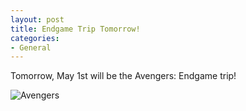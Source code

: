 ```yaml
---
layout: post
title: Endgame Trip Tomorrow!
categories:
- General
---
```


Tomorrow, May 1st will be the Avengers:  Endgame trip!

![Avengers](https://lh3.googleusercontent.com/ZNSMwuOw04P2yLnTeMhiNVCY7kvibHBfVH2ab-WvmHJ111RbZr93TZl3TfowI1MhZ--W3jBTSqD-sOiTn-UBTzeMm2TVwVjxShJx8kQetpH-8cMrRlvq65DRW8SdHO5a3LxEm9jN9egotXUaiyYXW5HPVnJaHxE2rj9uyF5raqTRW0B8EcyseeaPgmG2pRrzyjQDKB2tdyB5QoSmSHuNPZ1q-yJjFFjqTlg2V1C5MpihUtpUloQibi2oAehJShDbPF0NiNkTYZwr0ZN0X9-7SsuyhjroM69-20ENIsfn4WeZfXlCeWWUL3AeUG0calM91LHviMmyssK1F_xK2aP0R1cwiuhpTdlQ6gq7WDBV3RVGiipzb34TzvpFSeDb1EjJ9qAiO2fZMEwZFo1GRwnH4hAMDuN260SvqJUtQ1Cx1CIrb9qoom5g37IfCWsAWXOQcok_fNmsvnp9XUgjp8NdSkH2i53z4dnTcaesUx1LR12DdI56J9WiBdkl8BchAo3P4RAM8ZnCh38G-cLAU3UcMuYGIsPLKnUpi11V1XrjXST1sQQD6TP9OZIxGw6HUzFAFl9QQ-cn6pr05SoZ_DT0FJf9uHpS54Kuj96bHyF-5xhhs3nfeyGLIx8oMxZY3VKkxGgtRCRADRLzY1O-lts0z8HEh-fLMDbO=w720-h680-no)
